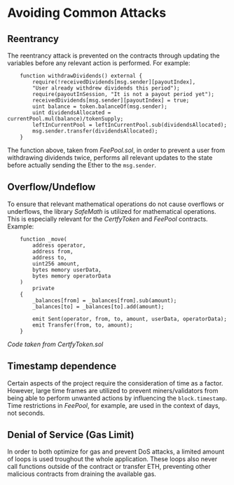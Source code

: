 # Avoiding Common Attacks

## Reentrancy

The reentrancy attack is prevented on the contracts through updating the variables before any relevant action is performed. For example:

```
    function withdrawDividends() external {
        require(!receivedDividends[msg.sender][payoutIndex],
        "User already withdrew dividends this period");
        require(payoutInSession, "It is not a payout period yet");
        receivedDividends[msg.sender][payoutIndex] = true;
        uint balance = token.balanceOf(msg.sender);
        uint dividendsAllocated = currentPool.mul(balance)/tokenSupply;
        leftInCurrentPool = leftInCurrentPool.sub(dividendsAllocated);
        msg.sender.transfer(dividendsAllocated);
    }
```

The function above, taken from *FeePool.sol*, in order to prevent a user from withdrawing dividends twice, performs all relevant updates to the state before actually sending the Ether to the `msg.sender`.

## Overflow/Undeflow

To ensure that relevant mathematical operations do not cause overflows or underflows, the library *SafeMath* is utilized for mathematical operations. This is especially relevant for the *CertfyToken* and *FeePool* contracts. Example:

```
    function _move(
        address operator,
        address from,
        address to,
        uint256 amount,
        bytes memory userData,
        bytes memory operatorData
    )
        private
    {
        _balances[from] = _balances[from].sub(amount);
        _balances[to] = _balances[to].add(amount);

        emit Sent(operator, from, to, amount, userData, operatorData);
        emit Transfer(from, to, amount);
    }
```

*Code taken from CertfyToken.sol*


## Timestamp dependence

Certain aspects of the project require the consideration of time as a factor. However, large time frames are utilized to prevent miners/validators from being able to perform unwanted actions by influencing the `block.timestamp`. Time restrictions in *FeePool*, for example, are used in the context of days, not seconds.

## Denial of Service (Gas Limit)

In order to both optimize for gas and prevent DoS attacks, a limited amount of loops is used troughout the whole application. These loops also never call functions outside of the contract or transfer ETH, preventing other malicious contracts from draining the available gas.








